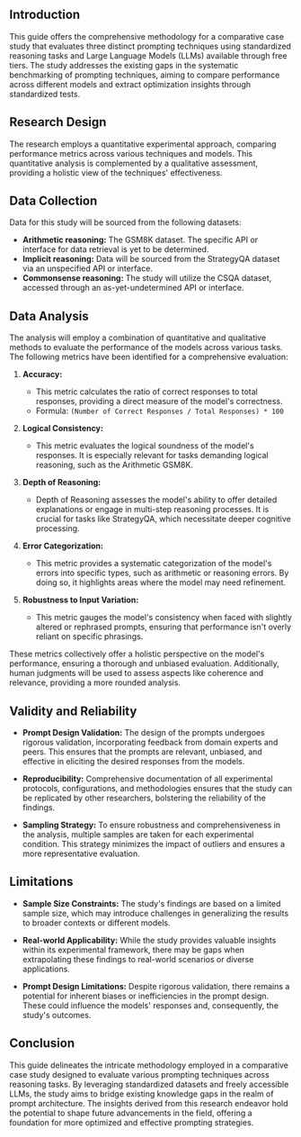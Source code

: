 ## Introduction

This guide offers the comprehensive methodology for a comparative case study that evaluates three distinct prompting techniques using standardized reasoning tasks and Large Language Models (LLMs) available through free tiers. The study addresses the existing gaps in the systematic benchmarking of prompting techniques, aiming to compare performance across different models and extract optimization insights through standardized tests.

## Research Design 

The research employs a quantitative experimental approach, comparing performance metrics across various techniques and models. This quantitative analysis is complemented by a qualitative assessment, providing a holistic view of the techniques' effectiveness.

## Data Collection

Data for this study will be sourced from the following datasets:

- **Arithmetic reasoning:** The GSM8K dataset. The specific API or interface for data retrieval is yet to be determined.
- **Implicit reasoning:** Data will be sourced from the StrategyQA dataset via an unspecified API or interface.
- **Commonsense reasoning:** The study will utilize the CSQA dataset, accessed through an as-yet-undetermined API or interface.

## Data Analysis 

The analysis will employ a combination of quantitative and qualitative methods to evaluate the performance of the models across various tasks. The following metrics have been identified for a comprehensive evaluation:

1. **Accuracy:** 
   - This metric calculates the ratio of correct responses to total responses, providing a direct measure of the model's correctness.
   - Formula: `(Number of Correct Responses / Total Responses) * 100`

2. **Logical Consistency:** 
   - This metric evaluates the logical soundness of the model's responses. It is especially relevant for tasks demanding logical reasoning, such as the Arithmetic GSM8K.

3. **Depth of Reasoning:** 
   - Depth of Reasoning assesses the model's ability to offer detailed explanations or engage in multi-step reasoning processes. It is crucial for tasks like StrategyQA, which necessitate deeper cognitive processing.

4. **Error Categorization:** 
   - This metric provides a systematic categorization of the model's errors into specific types, such as arithmetic or reasoning errors. By doing so, it highlights areas where the model may need refinement.

5. **Robustness to Input Variation:** 
   - This metric gauges the model's consistency when faced with slightly altered or rephrased prompts, ensuring that performance isn't overly reliant on specific phrasings.

These metrics collectively offer a holistic perspective on the model's performance, ensuring a thorough and unbiased evaluation. Additionally, human judgments will be used to assess aspects like coherence and relevance, providing a more rounded analysis.

## Validity and Reliability

- **Prompt Design Validation:** The design of the prompts undergoes rigorous validation, incorporating feedback from domain experts and peers. This ensures that the prompts are relevant, unbiased, and effective in eliciting the desired responses from the models.
  
- **Reproducibility:** Comprehensive documentation of all experimental protocols, configurations, and methodologies ensures that the study can be replicated by other researchers, bolstering the reliability of the findings.
  
- **Sampling Strategy:** To ensure robustness and comprehensiveness in the analysis, multiple samples are taken for each experimental condition. This strategy minimizes the impact of outliers and ensures a more representative evaluation.

## Limitations

- **Sample Size Constraints:** The study's findings are based on a limited sample size, which may introduce challenges in generalizing the results to broader contexts or different models.
  
- **Real-world Applicability:** While the study provides valuable insights within its experimental framework, there may be gaps when extrapolating these findings to real-world scenarios or diverse applications.
  
- **Prompt Design Limitations:** Despite rigorous validation, there remains a potential for inherent biases or inefficiencies in the prompt design. These could influence the models' responses and, consequently, the study's outcomes.

## Conclusion

This guide delineates the intricate methodology employed in a comparative case study designed to evaluate various prompting techniques across reasoning tasks. By leveraging standardized datasets and freely accessible LLMs, the study aims to bridge existing knowledge gaps in the realm of prompt architecture. The insights derived from this research endeavor hold the potential to shape future advancements in the field, offering a foundation for more optimized and effective prompting strategies.
